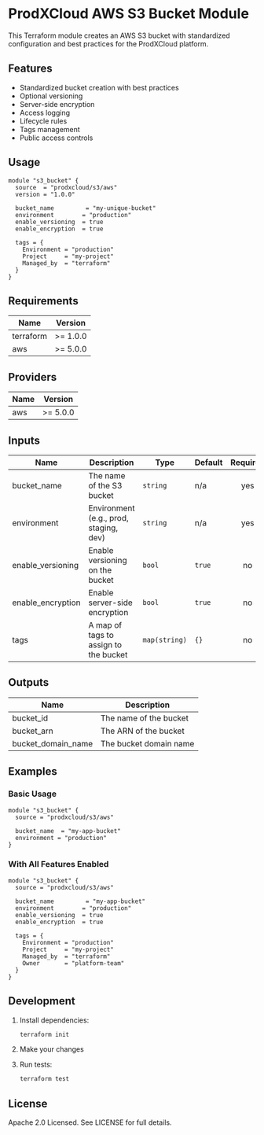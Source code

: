 # ProdXCloud AWS S3 Bucket Module

This Terraform module creates an AWS S3 bucket with standardized configuration and best practices for the ProdXCloud platform.

## Features

- Standardized bucket creation with best practices
- Optional versioning
- Server-side encryption
- Access logging
- Lifecycle rules
- Tags management
- Public access controls

## Usage

```hcl
module "s3_bucket" {
  source  = "prodxcloud/s3/aws"
  version = "1.0.0"

  bucket_name         = "my-unique-bucket"
  environment        = "production"
  enable_versioning  = true
  enable_encryption  = true
  
  tags = {
    Environment = "production"
    Project     = "my-project"
    Managed_by  = "terraform"
  }
}
```

## Requirements

| Name | Version |
|------|---------|
| terraform | >= 1.0.0 |
| aws | >= 5.0.0 |

## Providers

| Name | Version |
|------|---------|
| aws | >= 5.0.0 |

## Inputs

| Name | Description | Type | Default | Required |
|------|-------------|------|---------|:--------:|
| bucket_name | The name of the S3 bucket | `string` | n/a | yes |
| environment | Environment (e.g., prod, staging, dev) | `string` | n/a | yes |
| enable_versioning | Enable versioning on the bucket | `bool` | `true` | no |
| enable_encryption | Enable server-side encryption | `bool` | `true` | no |
| tags | A map of tags to assign to the bucket | `map(string)` | `{}` | no |

## Outputs

| Name | Description |
|------|-------------|
| bucket_id | The name of the bucket |
| bucket_arn | The ARN of the bucket |
| bucket_domain_name | The bucket domain name |

## Examples

### Basic Usage
```hcl
module "s3_bucket" {
  source = "prodxcloud/s3/aws"

  bucket_name  = "my-app-bucket"
  environment = "production"
}
```

### With All Features Enabled
```hcl
module "s3_bucket" {
  source = "prodxcloud/s3/aws"

  bucket_name         = "my-app-bucket"
  environment        = "production"
  enable_versioning  = true
  enable_encryption  = true
  
  tags = {
    Environment = "production"
    Project     = "my-project"
    Managed_by  = "terraform"
    Owner       = "platform-team"
  }
}
```

## Development

1. Install dependencies:
   ```bash
   terraform init
   ```

2. Make your changes

3. Run tests:
   ```bash
   terraform test
   ```

## License

Apache 2.0 Licensed. See LICENSE for full details. 